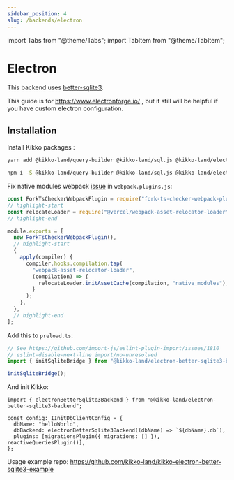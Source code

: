 ```yaml
---
sidebar_position: 4
slug: /backends/electron
---
```


import Tabs from "@theme/Tabs";
import TabItem from "@theme/TabItem";

# Electron

This backend uses [better-sqlite3](https://github.com/WiseLibs/better-sqlite3).

This guide is for https://www.electronforge.io/ , but it still will be helpful if you have custom electron configuration.

## Installation

Install Kikko packages :

<Tabs>
  <TabItem value="yarn" label="yarn" default>

```bash
yarn add @kikko-land/query-builder @kikko-land/sql.js @kikko-land/electron-better-sqlite3-backend
```

  </TabItem>
  <TabItem value="npm" label="npm">

```bash
npm i -S @kikko-land/query-builder @kikko-land/sql.js @kikko-land/electron-better-sqlite3-backend
```

  </TabItem>
</Tabs>

Fix native modules webpack [issue](https://github.com/electron-userland/electron-forge/issues/2412) in `webpack.plugins.js`:

```js
const ForkTsCheckerWebpackPlugin = require("fork-ts-checker-webpack-plugin");
// highlight-start
const relocateLoader = require("@vercel/webpack-asset-relocator-loader");
// highlight-end

module.exports = [
  new ForkTsCheckerWebpackPlugin(),
  // highlight-start
  {
    apply(compiler) {
      compiler.hooks.compilation.tap(
        "webpack-asset-relocator-loader",
        (compilation) => {
          relocateLoader.initAssetCache(compilation, "native_modules");
        }
      );
    },
  },
  // highlight-end
];
```

Add this to `preload.ts`:

```typescript
// See https://github.com/import-js/eslint-plugin-import/issues/1810
// eslint-disable-next-line import/no-unresolved
import { initSqliteBridge } from "@kikko-land/electron-better-sqlite3-backend/preload";

initSqliteBridge();
```

And init Kikko:

```tsx
import { electronBetterSqlite3Backend } from "@kikko-land/electron-better-sqlite3-backend";

const config: IInitDbClientConfig = {
  dbName: "helloWorld",
  dbBackend: electronBetterSqlite3Backend((dbName) => `${dbName}.db`),
  plugins: [migrationsPlugin({ migrations: [] }), reactiveQueriesPlugin()],
};
```

Usage example repo: https://github.com/kikko-land/kikko-electron-better-sqlite3-example
